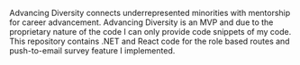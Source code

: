 Advancing Diversity connects underrepresented minorities with mentorship for career advancement. Advancing Diversity is an MVP and due to the proprietary nature of the code I can only provide code snippets of my code. This repository contains .NET and React code for the role based routes and push-to-email survey feature I implemented. 
